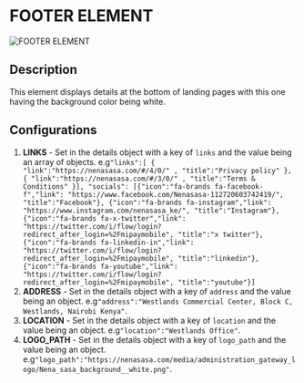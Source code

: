 # FOOTER ELEMENT

![FOOTER ELEMENT](https://i.postimg.cc/VNXCZb4m/Screenshot-2022-06-24-134139.png)

## Description

This element displays details at the bottom of landing pages with this one having the background color being white.

## Configurations

1. **LINKS** - Set in the details object with a key of `links` and the value being an array of objects. e.g`"links":[ { "link":"https://nenasasa.com/#/4/0/" , "title":"Privacy policy" }, { "link":"https://nenasasa.com/#/3/0/" , "title":"Terms & Conditions" }], "socials": [{"icon":"fa-brands fa-facebook-f","link": "https://www.facebook.com/Nenasasa-112720603742419/", "title":"Facebook"}, {"icon":"fa-brands fa-instagram","link": "https://www.instagram.com/nenasasa_ke/", "title":"Instagram"}, {"icon":"fa-brands fa-x-twitter","link": "https://twitter.com/i/flow/login?redirect_after_login=%2Fmipaymobile", "title":"x twitter"}, {"icon":"fa-brands fa-linkedin-in","link": "https://twitter.com/i/flow/login?redirect_after_login=%2Fmipaymobile", "title":"linkedin"}, {"icon":"fa-brands fa-youtube","link": "https://twitter.com/i/flow/login?redirect_after_login=%2Fmipaymobile", "title":"youtube"}]`
2. **ADDRESS** - Set in the details object with a key of `address` and the value being an object. e.g`"address":"Westlands Commercial Center, Block C, Westlands, Nairobi Kenya"`.
3. **LOCATION** - Set in the details object with a key of `location` and the value being an object. e.g`"location":"Westlands Office"`.
4. **LOGO_PATH** - Set in the details object with a key of `logo_path` and the value being an object. e.g`"logo_path":"https://nenasasa.com/media/administration_gateway_logo/Nena_sasa_background__white.png"`.
